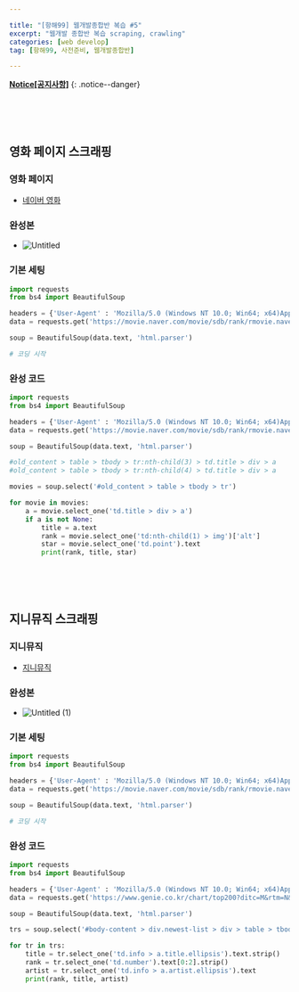 ```yaml
---

title: "[항해99] 웹개발종합반 복습 #5" 
excerpt: "웹개발 종합반 복습 scraping, crawling" 
categories: [web develop]
tag: [항해99, 사전준비, 웹개발종합반] 

---
```


**[Notice[공지사항]](https://lilclown97.github.io/notice/Notice1/)**
{: .notice--danger}

<br><br><br>

## 영화 페이지 스크래핑

### 영화 페이지

- [네이버 영화](https://movie.naver.com/movie/sdb/rank/rmovie.naver?sel=pnt&date=20210829)

### 완성본

- ![Untitled](https://user-images.githubusercontent.com/98236458/165702665-1d059201-4b1e-4108-bff7-c01db011c1b0.png)


### 기본 세팅

```python
import requests
from bs4 import BeautifulSoup

headers = {'User-Agent' : 'Mozilla/5.0 (Windows NT 10.0; Win64; x64)AppleWebKit/537.36 (KHTML, like Gecko) Chrome/73.0.3683.86 Safari/537.36'}
data = requests.get('https://movie.naver.com/movie/sdb/rank/rmovie.naver?sel=pnt&date=20210829',headers=headers)

soup = BeautifulSoup(data.text, 'html.parser')

# 코딩 시작
```

### 완성 코드

```python
import requests
from bs4 import BeautifulSoup

headers = {'User-Agent' : 'Mozilla/5.0 (Windows NT 10.0; Win64; x64)AppleWebKit/537.36 (KHTML, like Gecko) Chrome/73.0.3683.86 Safari/537.36'}
data = requests.get('https://movie.naver.com/movie/sdb/rank/rmovie.naver?sel=pnt&date=20210829',headers=headers)

soup = BeautifulSoup(data.text, 'html.parser')

#old_content > table > tbody > tr:nth-child(3) > td.title > div > a
#old_content > table > tbody > tr:nth-child(4) > td.title > div > a

movies = soup.select('#old_content > table > tbody > tr')

for movie in movies:
    a = movie.select_one('td.title > div > a')
    if a is not None:
        title = a.text
        rank = movie.select_one('td:nth-child(1) > img')['alt']
        star = movie.select_one('td.point').text
        print(rank, title, star)
```

<br><br><br>

## 지니뮤직 스크래핑

### 지니뮤직

- [지니뮤직](https://www.genie.co.kr/chart/top200?ditc=M&rtm=N&ymd=20210701)

### 완성본

- ![Untitled (1)](https://user-images.githubusercontent.com/98236458/165703104-7f4eaeec-e495-4940-af37-f4666c25b34c.png)

### 기본 세팅

```python
import requests
from bs4 import BeautifulSoup

headers = {'User-Agent' : 'Mozilla/5.0 (Windows NT 10.0; Win64; x64)AppleWebKit/537.36 (KHTML, like Gecko) Chrome/73.0.3683.86 Safari/537.36'}
data = requests.get('https://movie.naver.com/movie/sdb/rank/rmovie.naver?sel=pnt&date=20210829',headers=headers)

soup = BeautifulSoup(data.text, 'html.parser')

# 코딩 시작
```

### 완성 코드

```python
import requests
from bs4 import BeautifulSoup

headers = {'User-Agent' : 'Mozilla/5.0 (Windows NT 10.0; Win64; x64)AppleWebKit/537.36 (KHTML, like Gecko) Chrome/73.0.3683.86 Safari/537.36'}
data = requests.get('https://www.genie.co.kr/chart/top200?ditc=M&rtm=N&ymd=20210701',headers=headers)

soup = BeautifulSoup(data.text, 'html.parser')

trs = soup.select('#body-content > div.newest-list > div > table > tbody > tr')

for tr in trs:
    title = tr.select_one('td.info > a.title.ellipsis').text.strip()
    rank = tr.select_one('td.number').text[0:2].strip()
    artist = tr.select_one('td.info > a.artist.ellipsis').text
    print(rank, title, artist)
```